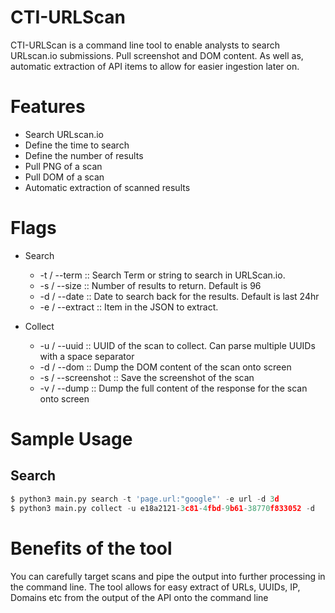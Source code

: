 # CTI-URLScan

CTI-URLScan is a command line tool to enable analysts to search URLscan.io submissions. Pull screenshot and DOM content. As well as, automatic extraction of API items to allow for easier ingestion later on.

# Features
- Search URLscan.io
- Define the time to search
- Define the number of results
- Pull PNG of a scan
- Pull DOM of a scan
- Automatic extraction of scanned results

# Flags
- Search
  - -t / --term :: Search Term or string to search in URLScan.io.
  - -s / --size :: Number of results to return. Default is 96
  - -d / --date :: Date to search back for the results. Default is last 24hr
  - -e / --extract :: Item in the JSON to extract.

- Collect
  - -u / --uuid :: UUID of the scan to collect. Can parse multiple UUIDs with a space separator 
  - -d / --dom :: Dump the DOM content of the scan onto screen
  - -s / --screenshot :: Save the screenshot of the scan
  - -v / --dump :: Dump the full content of the response for the scan onto screen

# Sample Usage
## Search
```python
$ python3 main.py search -t 'page.url:"google"' -e url -d 3d
$ python3 main.py collect -u e18a2121-3c81-4fbd-9b61-38770f833052 -d
```

# Benefits of the tool
You can carefully target scans and pipe the output into further processing in the command line. 
The tool allows for easy extract of URLs, UUIDs, IP, Domains etc from the output of the API onto the command line
